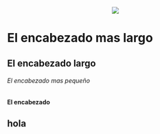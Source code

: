 <p align ="center"><img src="./Legislacion/IMG/LOGOTIPO.png"/></p>

# El encabezado mas largo
## El encabezado largo
###### El encabezado mas pequeño
#### El encabezado
## hola